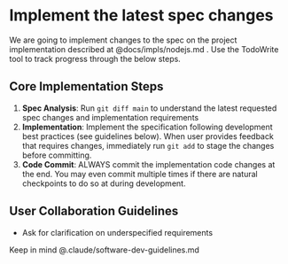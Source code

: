 # Implement the latest spec changes

We are going to implement changes to the spec on the project implementation described at @docs/impls/nodejs.md . Use the TodoWrite tool to track progress through the below steps.

## Core Implementation Steps

1. **Spec Analysis**: Run `git diff main` to understand the latest requested spec changes and implementation requirements
2. **Implementation**: Implement the specification following development best practices (see guidelines below). When user provides feedback that requires changes, immediately run `git add` to stage the changes before committing.
3. **Code Commit**: ALWAYS commit the implementation code changes at the end. You may even commit multiple times if there are natural checkpoints to do so at during development.

## User Collaboration Guidelines

- Ask for clarification on underspecified requirements

Keep in mind @.claude/software-dev-guidelines.md
